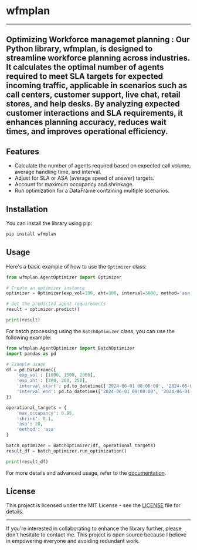 # wfmplan
---
**Optimizing Workforce managemet planning :** Our Python library, wfmplan, is designed to streamline workforce planning across industries. It calculates the optimal number of agents required to meet SLA targets for expected incoming traffic, applicable in scenarios such as call centers, customer support, live chat, retail stores, and help desks. By analyzing expected customer interactions and SLA requirements, it enhances planning accuracy, reduces wait times, and improves operational efficiency.
---

## Features

- Calculate the number of agents required based on expected call volume, average handling time, and interval.
- Adjust for SLA or ASA (average speed of answer) targets.
- Account for maximum occupancy and shrinkage.
- Run optimization for a DataFrame containing multiple scenarios.

## Installation

You can install the library using pip:

```sh
pip install wfmplan
```

## Usage

Here's a basic example of how to use the `Optimizer` class:

```python
from wfmplan.AgentOptimizer import Optimizer

# Create an optimizer instance
optimizer = Optimizer(exp_vol=100, aht=300, interval=3600, method='asa', asa=20)

# Get the predicted agent requirements
result = optimizer.predict()

print(result)
```

For batch processing using the `BatchOptimizer` class, you can use the following example:

```python
from wfmplan.AgentOptimizer import BatchOptimizer
import pandas as pd

# Example usage
df = pd.DataFrame({
    'exp_vol': [1000, 1500, 2000],
    'exp_aht': [300, 200, 250],
    'interval_start': pd.to_datetime(['2024-06-01 08:00:00', '2024-06-01 09:00:00', '2024-06-01 10:00:00']),
    'interval_end': pd.to_datetime(['2024-06-01 09:00:00', '2024-06-01 10:00:00', '2024-06-01 11:00:00'])
})

operational_targets = {
    'max_occupancy': 0.95,
    'shrink': 0.1,
    'asa': 20,
    'method': 'asa'
}

batch_optimizer = BatchOptimizer(df, operational_targets)
result_df = batch_optimizer.run_optimization()

print(result_df)
```

For more details and advanced usage, refer to the [documentation](https://github.com/laddha-rishi/wfmplan).

## License

This project is licensed under the MIT License - see the [LICENSE](LICENSE) file for details.

---
If you're interested in collaborating to enhance the library further, please don't hesitate to contact me. This project is open source because I believe in empowering everyone and avoiding redundant work.